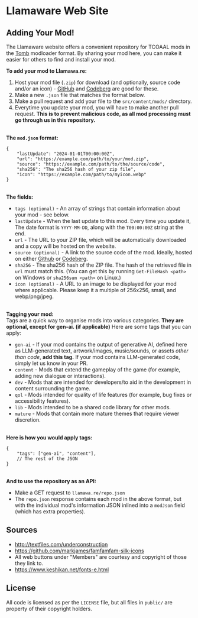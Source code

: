 # Llamaware Web Site

## Adding Your Mod!
The Llamaware website offers a convenient repository for TCOAAL mods in the [Tomb](https://codeberg.org/basil/tomb) modloader format. By sharing your mod here, you can make it easier for others to find and install your mod.


**To add your mod to Llamawa.re:**
1. Host your mod file (`.zip`) for download (and optionally, source code and/or an icon) - [GitHub](https://www.github.com) and [Codeberg](https://codeberg.org) are good for these.
2. Make a new `.json` file that matches the format below. 
3. Make a pull request and add your file to the `src/content/mods/` directory.
4. Everytime you update your mod, you will have to make another pull request. **This is to prevent malicious code, as all mod processing must go through us in this repository.**

<br/>**The `mod.json` format:**
```jsonc
{
	"lastUpdate": "2024-01-01T00:00:00Z",
	"url": "https://example.com/path/to/your/mod.zip",
	"source": "https://example.com/path/to/the/source/code",
	"sha256": "The sha256 hash of your zip file",
	"icon": "https://example.com/path/to/myicon.webp"
}
```

<br>**The fields:**
- `tags (optional)` - An array of strings that contain information about your mod - see below.
- `lastUpdate` - When the last update to this mod. Every time you update it, The date format is `YYYY-MM-DD`, along with the `T00:00:00Z` string at the end.
- `url` - The URL to your ZIP file, which will be automatically downloaded and a copy will be hosted on the website.
- `source (optional)` - A link to the source code of the mod. Ideally, hosted on either [Github](https://www.github.com) or [Codeberg](https://www.codeberg.org).
- `sha256` - The sha256 hash of the ZIP file. The hash of the retrieved file in `url` must match this. (You can get this by running `Get-FileHash <path>` on Windows or `sha256sum <path>` on Linux.)
- `icon (optional)` - A URL to an image to be displayed for your mod where applicable. Please keep it a multiple of 256x256, small, and webp/png/jpeg.

<br/>**Tagging your mod:**<br/>
Tags are a quick way to organise mods into various categories. **They are optional, except for gen-ai. (if applicable)** Here are some tags that you can apply:
- `gen-ai` - If your mod contains the output of generative AI, defined here as LLM-generated text, artwork/images, music/sounds, or assets *other than code*, **add this tag.** If your mod contains LLM-generated code, simply let us know in your PR.
- `content` - Mods that extend the gameplay of the game (for example, adding new dialogue or interactions).
- `dev` - Mods that are intended for developers/to aid in the development in content surrounding the game.
- `qol` - Mods intended for quality of life features (for example, bug fixes or accessibility features).
- `lib` - Mods intended to be a shared code library for other mods.
- `mature` - Mods that contain more mature themes that require viewer discretion.

<br>**Here is how you would apply tags:**
```jsonc
{
	"tags": ["gen-ai", "content"],
	// The rest of the JSON
}
```
<br/>**And to use the repository as an API:**<br>
- Make a GET request to `llamawa.re/repo.json`
- The `repo.json` response contains each mod in the above format, but with the individual mod's information JSON inlined into a `modJson` field (which has extra properties).

## Sources

- http://textfiles.com/underconstruction
- https://github.com/markjames/famfamfam-silk-icons
- All web buttons under "Members" are courtesy and copyright of those they link to.
- https://www.keshikan.net/fonts-e.html

  
## License

All code is licensed as per the `LICENSE` file, but all files in `public/` are property of their copyright holders.